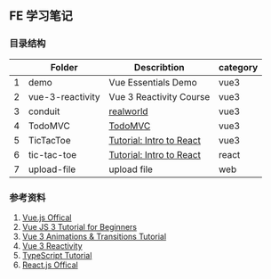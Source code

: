 ## FE 学习笔记


### 目录结构
|      |  Folder         | Describtion                  |category|
| ---- | ----            | ----                         |----|
|1     |demo             |Vue Essentials Demo           |vue3|
|2     |vue-3-reactivity |Vue 3 Reactivity Course       | vue3|
|3     |conduit          |[realworld](https://github.com/gothinkster/realworld)  | vue3|
|4     |TodoMVC          |[TodoMVC](https://vuejs.org/v2/examples/todomvc.html)           |vue3|
|5     |TicTacToe|[Tutorial: Intro to React](https://reactjs.org/tutorial/tutorial.html)|vue3| 
|6     |tic-tac-toe |[Tutorial: Intro to React](https://reactjs.org/tutorial/tutorial.html)|react| 
|7     |upload-file |upload file|web| 

### 参考资料
1. [Vue.js Offical](https://v3.vuejs.org/)
2. [Vue JS 3 Tutorial for Beginners](https://youtube.com/playlist?list=PL4cUxeGkcC9hYYGbV60Vq3IXYNfDk8At1)
3. [Vue 3 Animations & Transitions Tutorial](https://www.youtube.com/playlist?list=PL4cUxeGkcC9ghm7-iTfS9n468Kp7l9Ipu)
4. [Vue 3 Reactivity](https://www.vuemastery.com/courses/vue-3-reactivity/)
5. [TypeScript Tutorial](https://www.youtube.com/watch?v=2pZmKW9-I_k&list=PL4cUxeGkcC9gUgr39Q_yD6v-bSyMwKPUI)
6. [React.js Offical](https://reactjs.org/)
		




